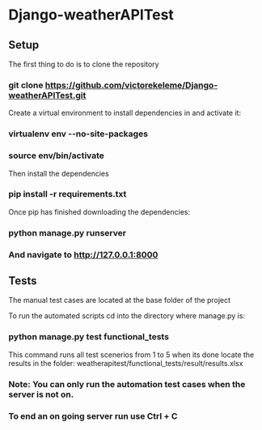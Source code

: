 # Django-weatherAPITest

## Setup
The first thing to do is to clone the repository

### git clone https://github.com/victorekeleme/Django-weatherAPITest.git

Create a virtual environment to install dependencies in and activate it:

### virtualenv env --no-site-packages
### source env/bin/activate

Then install the dependencies

### pip install -r requirements.txt

Once pip has finished downloading the dependencies:

### python manage.py runserver

### And navigate to http://127.0.0.1:8000


## Tests

The manual test cases are located at the base folder of the project

To run the automated scripts cd into the directory where manage.py is:

### python manage.py test functional_tests

This command runs all test scenerios from 1 to 5
when its done locate the results in the folder: weatherapitest/functional_tests/result/results.xlsx

### Note: You can only run the automation test cases when the server is not on.

### To end an on going server run use Ctrl + C 


